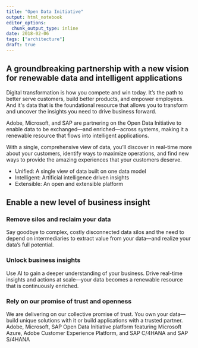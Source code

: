 ```yaml
---
title: "Open Data Initiative"
output: html_notebook
editor_options: 
  chunk_output_type: inline
date: 2018-02-06
tags: ["architecture"]
draft: true
---
```

## A groundbreaking partnership with a new vision for renewable data and intelligent applications

Digital transformation is how you compete and win today. It’s the path to better serve customers, build better products, and empower employees. And it's data that is the foundational resource that allows you to transform and uncover the insights you need to drive business forward.

Adobe, Microsoft, and SAP are partnering on the Open Data Initiative to enable data to be exchanged—and enriched—across systems, making it a renewable resource that flows into intelligent applications.

With a single, comprehensive view of data, you’ll discover in real-time more about your customers, identify ways to maximize operations, and find new ways to provide the amazing experiences that your customers deserve.

* Unified: A single view of data built on one data model
* Intelligent: Artificial intelligence driven insights
* Extensible: An open and extensible platform

## Enable a new level of business insight

### Remove silos and reclaim your data

Say goodbye to complex, costly disconnected data silos and the need to depend on intermediaries to extract value from your data—and realize your data’s full potential.

### Unlock business insights

Use AI to gain a deeper understanding of your business. Drive real-time insights and actions at scale—your data becomes a renewable resource that is continuously enriched.

### Rely on our promise of trust and openness

We are delivering on our collective promise of trust. You own your data—build unique solutions with it or build applications with a trusted partner.
Adobe, Microsoft, SAP Open Data Initiative platform featuring Microsoft Azure, Adobe Customer Experience Platform, and SAP C/4HANA and SAP S/4HANA